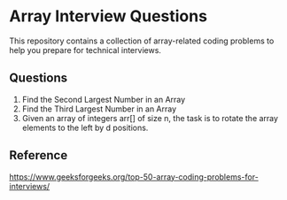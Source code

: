 # Array Interview Questions

This repository contains a collection of array-related coding problems to help you prepare for technical interviews.

## Questions

1. Find the Second Largest Number in an Array
2. Find the Third Largest Number in an Array
3. Given an array of integers arr[] of size n, the task is to rotate the array elements to the left by d positions.

## Reference

https://www.geeksforgeeks.org/top-50-array-coding-problems-for-interviews/